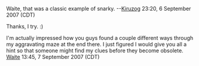 Waite, that was a classic example of snarky.
--[Kiruzog](User:Kiruzog "wikilink") 23:20, 6 September 2007 (CDT)

Thanks, I try. :)

I'm actually impressed how you guys found a couple different ways
through my aggravating maze at the end there. I just figured I would
give you all a hint so that someone might find my clues before they
become obsolete. [Waite](User:Waite "wikilink") 13:45, 7 September 2007
(CDT)
